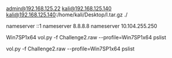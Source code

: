 admin@192.168.125.22
kali@192.168.125.140
kali@192.168.125.140:/home/kali/Desktop/l.tar.gz ./



nameserver ::1
nameserver 8.8.8.8
nameserver 10.104.255.250



Win7SP1x64
 vol.py -f Challenge2.raw  --profile=Win7SP1x64 pslist


vol.py -f Challenge2.raw  --profile=Win7SP1x64 pslist 